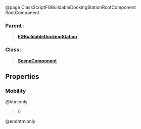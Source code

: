 @page ClassScriptFGBuildableDockingStationRootComponent RootComponent
### Parent :
<b><a href="_class_script_f_g_buildable_docking_station.html"><blockquote>FGBuildableDockingStation</blockquote></a></b>
### Class:
<b><a href="_class_script_scene_component.html"><blockquote>SceneComponent</blockquote></a></b>
## Properties
### Mobility
@htmlonly
<blockquote>0</blockquote>
@endhtmlonly

